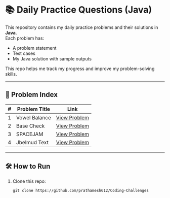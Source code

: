 # 📚 Daily Practice Questions (Java)

This repository contains my daily practice problems and their solutions in **Java**.  
Each problem has:
- A problem statement
- Test cases
- My Java solution with sample outputs

This repo helps me track my progress and improve my problem-solving skills.  

---

## 📖 Problem Index

| # | Problem Title | Link          |
|---|---------------|---------------|
| 1 | Vowel Balance | [View Problem](./problem-01-vowel-balance) |
| 2 | Base Check | [View Problem](./problem-02-base-check) |
| 3 | SPACEJAM | [View Problem](./problem-03-spacejam) |
| 4 | Jbelmud Text | [View Problem](./problem-04-jbelmud-text) |


---

## 🛠 How to Run
1. Clone this repo:
   ```
   git clone https://github.com/prathamesh612/Coding-Challenges
   ```
